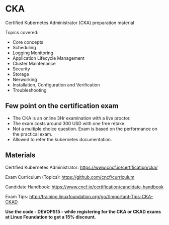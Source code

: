 # CKA
Certified Kubernetes Administrator (CKA) preparation material

Topics covered:

- Core concepts
- Scheduling
- Logging Monitoring
- Application Lifecycle Management
- Cluster Maintenance 
- Security
- Storage
- Nerworking
- Installation, Configuration and Verification
- Troubleshooting

## Few point on the certification exam

- The CKA is an online 3Hr examination with a live proctor. 
- The exam costs around 300 USD with one free retake.
- Not a multiple choice question. Exam is based on the performance on the practical exam.
- Allowed to refer the kubernetes documentation.

## Materials

Certified Kubernetes Administrator: https://www.cncf.io/certification/cka/

Exam Curriculum (Topics): https://github.com/cncf/curriculum

Candidate Handbook: https://www.cncf.io/certification/candidate-handbook

Exam Tips: http://training.linuxfoundation.org/go//Important-Tips-CKA-CKAD

**Use the code - DEVOPS15 - while registering for the CKA or CKAD exams at Linux Foundation to get a 15% discount.**

    
    
    
